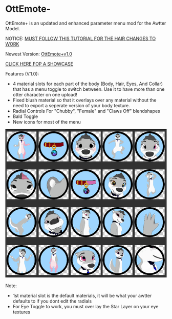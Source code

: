 # OttEmote-
OttEmote+ is an updated and enhanced parameter menu mod for the Awtter Model.

NOTICE: [MUST FOLLOW THIS TUTORIAL FOR THE HAIR CHANGES TO WORK](https://youtu.be/lxJ-61Xnyhw)

Newest Version: [OttEmote+v1.0](https://github.com/Tenbirbb/OttEmote-/raw/main/OttEmote%2Bv1.0.unitypackage) 

[CLICK HERE FOP A SHOWCASE](https://www.youtube.com/watch?v=kIcn4v_xQbs)

Features (V.1.0):
* 4 material slots for each part of the body (Body, Hair, Eyes, And Collar) that has a menu toggle to switch between. Use it to have more than one otter character on one upload!
* Fixed blush material so that it overlays over any material without the need to export a seperate version of your body texture.
* Radial Controls For "Chubby", "Female" and "Claws Off" blendshapes
* Bald Toggle
* New icons for most of the menu 

![Icon Previews](/icon.png)

Note:
* 1st material slot is the default materials, it will be what your awtter defaults to if you dont edit the radials
* For Eye Toggle to work, you must over lay the Star Layer on your eye textures
